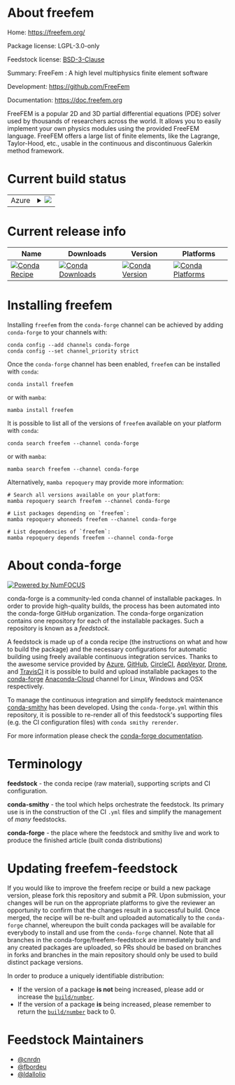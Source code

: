 About freefem
=============

Home: https://freefem.org/

Package license: LGPL-3.0-only

Feedstock license: [BSD-3-Clause](https://github.com/conda-forge/freefem-feedstock/blob/main/LICENSE.txt)

Summary: FreeFem : A high level multiphysics finite element software

Development: https://github.com/FreeFem

Documentation: https://doc.freefem.org

FreeFEM is a popular 2D and 3D partial differential equations (PDE) solver used by thousands of researchers across the world. It allows you to easily implement your own physics modules using the provided FreeFEM language. FreeFEM offers a large list of finite elements, like the Lagrange, Taylor-Hood, etc., usable in the continuous and discontinuous Galerkin method framework.


Current build status
====================


<table>
    
  <tr>
    <td>Azure</td>
    <td>
      <details>
        <summary>
          <a href="https://dev.azure.com/conda-forge/feedstock-builds/_build/latest?definitionId=17061&branchName=main">
            <img src="https://dev.azure.com/conda-forge/feedstock-builds/_apis/build/status/freefem-feedstock?branchName=main">
          </a>
        </summary>
        <table>
          <thead><tr><th>Variant</th><th>Status</th></tr></thead>
          <tbody><tr>
              <td>linux_64</td>
              <td>
                <a href="https://dev.azure.com/conda-forge/feedstock-builds/_build/latest?definitionId=17061&branchName=main">
                  <img src="https://dev.azure.com/conda-forge/feedstock-builds/_apis/build/status/freefem-feedstock?branchName=main&jobName=linux&configuration=linux_64_" alt="variant">
                </a>
              </td>
            </tr>
          </tbody>
        </table>
      </details>
    </td>
  </tr>
</table>

Current release info
====================

| Name | Downloads | Version | Platforms |
| --- | --- | --- | --- |
| [![Conda Recipe](https://img.shields.io/badge/recipe-freefem-green.svg)](https://anaconda.org/conda-forge/freefem) | [![Conda Downloads](https://img.shields.io/conda/dn/conda-forge/freefem.svg)](https://anaconda.org/conda-forge/freefem) | [![Conda Version](https://img.shields.io/conda/vn/conda-forge/freefem.svg)](https://anaconda.org/conda-forge/freefem) | [![Conda Platforms](https://img.shields.io/conda/pn/conda-forge/freefem.svg)](https://anaconda.org/conda-forge/freefem) |

Installing freefem
==================

Installing `freefem` from the `conda-forge` channel can be achieved by adding `conda-forge` to your channels with:

```
conda config --add channels conda-forge
conda config --set channel_priority strict
```

Once the `conda-forge` channel has been enabled, `freefem` can be installed with `conda`:

```
conda install freefem
```

or with `mamba`:

```
mamba install freefem
```

It is possible to list all of the versions of `freefem` available on your platform with `conda`:

```
conda search freefem --channel conda-forge
```

or with `mamba`:

```
mamba search freefem --channel conda-forge
```

Alternatively, `mamba repoquery` may provide more information:

```
# Search all versions available on your platform:
mamba repoquery search freefem --channel conda-forge

# List packages depending on `freefem`:
mamba repoquery whoneeds freefem --channel conda-forge

# List dependencies of `freefem`:
mamba repoquery depends freefem --channel conda-forge
```


About conda-forge
=================

[![Powered by
NumFOCUS](https://img.shields.io/badge/powered%20by-NumFOCUS-orange.svg?style=flat&colorA=E1523D&colorB=007D8A)](https://numfocus.org)

conda-forge is a community-led conda channel of installable packages.
In order to provide high-quality builds, the process has been automated into the
conda-forge GitHub organization. The conda-forge organization contains one repository
for each of the installable packages. Such a repository is known as a *feedstock*.

A feedstock is made up of a conda recipe (the instructions on what and how to build
the package) and the necessary configurations for automatic building using freely
available continuous integration services. Thanks to the awesome service provided by
[Azure](https://azure.microsoft.com/en-us/services/devops/), [GitHub](https://github.com/),
[CircleCI](https://circleci.com/), [AppVeyor](https://www.appveyor.com/),
[Drone](https://cloud.drone.io/welcome), and [TravisCI](https://travis-ci.com/)
it is possible to build and upload installable packages to the
[conda-forge](https://anaconda.org/conda-forge) [Anaconda-Cloud](https://anaconda.org/)
channel for Linux, Windows and OSX respectively.

To manage the continuous integration and simplify feedstock maintenance
[conda-smithy](https://github.com/conda-forge/conda-smithy) has been developed.
Using the ``conda-forge.yml`` within this repository, it is possible to re-render all of
this feedstock's supporting files (e.g. the CI configuration files) with ``conda smithy rerender``.

For more information please check the [conda-forge documentation](https://conda-forge.org/docs/).

Terminology
===========

**feedstock** - the conda recipe (raw material), supporting scripts and CI configuration.

**conda-smithy** - the tool which helps orchestrate the feedstock.
                   Its primary use is in the construction of the CI ``.yml`` files
                   and simplify the management of *many* feedstocks.

**conda-forge** - the place where the feedstock and smithy live and work to
                  produce the finished article (built conda distributions)


Updating freefem-feedstock
==========================

If you would like to improve the freefem recipe or build a new
package version, please fork this repository and submit a PR. Upon submission,
your changes will be run on the appropriate platforms to give the reviewer an
opportunity to confirm that the changes result in a successful build. Once
merged, the recipe will be re-built and uploaded automatically to the
`conda-forge` channel, whereupon the built conda packages will be available for
everybody to install and use from the `conda-forge` channel.
Note that all branches in the conda-forge/freefem-feedstock are
immediately built and any created packages are uploaded, so PRs should be based
on branches in forks and branches in the main repository should only be used to
build distinct package versions.

In order to produce a uniquely identifiable distribution:
 * If the version of a package **is not** being increased, please add or increase
   the [``build/number``](https://docs.conda.io/projects/conda-build/en/latest/resources/define-metadata.html#build-number-and-string).
 * If the version of a package **is** being increased, please remember to return
   the [``build/number``](https://docs.conda.io/projects/conda-build/en/latest/resources/define-metadata.html#build-number-and-string)
   back to 0.

Feedstock Maintainers
=====================

* [@cnrdn](https://github.com/cnrdn/)
* [@fbordeu](https://github.com/fbordeu/)
* [@ldallolio](https://github.com/ldallolio/)

